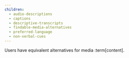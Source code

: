 ```yaml
---
children:
  - audio-descriptions
  - captions
  - descriptive-transcripts
  - findable-media-alternatives
  - preferred-language
  - non-verbal-cues
---
```


Users have equivalent alternatives for media :term[content].
